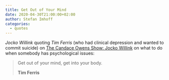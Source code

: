 ```yaml
---
title: Get Out of Your Mind
date: 2020-04-30T21:00:00+02:00
author: Stefan Imhoff
categories:
  - quotes
---
```


_Jocko Willink_ quoting _Tim Ferris_ (who had clinical depression and wanted to commit suicide) on [The Candace Owens Show: Jocko Willink](https://youtu.be/N4IrIq2O3RQ?t=2578) on what to do when somebody has psychological issues:

> Get out of your mind, get into your body.
>
> **Tim Ferris**
